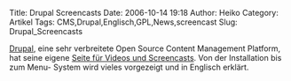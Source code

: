 Title: Drupal Screencasts
Date: 2006-10-14 19:18
Author: Heiko
Category: Artikel
Tags: CMS,Drupal,Englisch,GPL,News,screencast
Slug: Drupal_Screencasts

[Drupal](http://drupal.org/), eine sehr verbreitete Open Source Content
Management Platform, hat seine eigene [Seite für Videos und
Screencasts](http://drupal.org/node/62192). Von der Installation bis zum Menu-
System wird vieles vorgezeigt und in Englisch erklärt.

